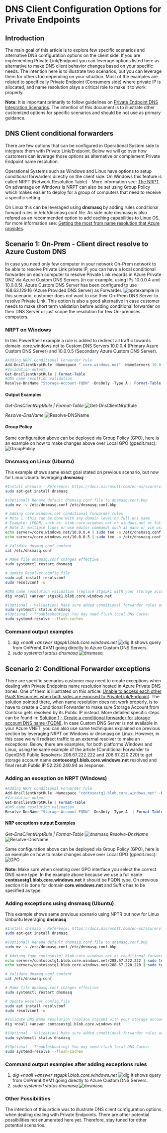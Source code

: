 # DNS Client Configuration Options for Private Endpoints

## Introduction

The main goal of this article is to explore few specific scenarios and alternative DNS configuration options on the client side. If you are implementing Private Link/Endpoint you can leverage options listed here as alternative to make DNS client behavior changes based on your specific needs. The intention here is to illustrate two scenarios, but you can leverage them for others too depending on your situation. Most of the examples are related to specifically Private Endpoint (Consumers side) where private IP is allocated, and name resolution plays a critical role to make it to work properly.

**Note:** It is important primarily to follow guidelines on [Private Endpoint DNS Integration Scenarios](https://github.com/dmauser/PrivateLink/tree/master/DNS-Integration-Scenarios). The intention of this document is to illustrate other customized options for specific scenarios and should be not use as primary guidance.

## DNS Client conditional forwarders

There are few options that can be configured in Operational System side to integrate them with Private Link/Endpoint. Below we will go over how customers can leverage those options as alternative or complement Private Endpoint name resolution.

Operational Systems such as Windows and Linux have options to setup conditional forwarders directly on the client side.
On Windows this feature is called NRPT (Network Resolution Table) - More information see: [The NRPT](https://docs.microsoft.com/en-us/previous-versions/windows/it-pro/windows-server-2012-R2-and-2012/dn593632(v=ws.11)). On advantage on Windows is NRPT can also be set using Group Policy which makes easier to deploy for a group of computers that need to receive a specific setting.

On Linux this can be leveraged using **dnsmasq** by adding rules conditional forward rules in /etc/dnsmasq.conf file. As side note dnsmasq is also refered as an recommended option to add caching capabilities to Linux OS, for more information see: [Getting the most from name resolution that Azure provides](https://docs.microsoft.com/en-us/azure/virtual-machines/linux/azure-dns#getting-the-most-from-name-resolution-that-azure-provides).

## Scenario 1: On-Prem - Client direct resolve to Azure Custom DNS

In case you need only few computer in your network On-Prem network to be able to resolve Private Link private IP, you can have a local conditional forwarder on each computer to resolve Private Link records in Azure Private DNZ via Azure Custom DNS Servers (in our example, using IPs 10.0.0.4 and 10.0.0.5). Azure Custom DNS Server has been configured to use 168.63.129.16 (Azure Provided DNS Server) as Forwarder.
![nprtexample][nrptexample]
In this scenario, customer does not want to use their On-Prem DNS Server to resolve Private Link. This option is also a good alternative in case customer needs to make short term validation before adding conditional forwarder on their DNS Server or just scope the resolution for few On-premises computers.

### NRPT on Windows

In this PowerShell example a rule is added to redirect all traffic towards domain .core.windows.net to Custom DNS Servers 10.0.0.4 (Primary Azure Custom DNS Server) and 10.0.0.5 (Secondary Azure Custom DNS Server).

```Powershell
#Adding NRPT Conditional Forwarder rule
Add-DnsClientNrptRule -Namespace ".core.windows.net" -NameServers 10.0.0.4, 10.0.0.5
#Validation output
Get-DnsClientNrptRule | Format-Table
#DNS name resoltion validation
Resolve-DnsName "Storage-Account-FQDN" -DnsOnly -Type A | Format-Table -AutoSize
```

#### Output Examples

*Get-DnsClientNrptRule | Format-Table*
![Get-DnsClientNrptRule][image1]

*Resolve-DnsName*
![Resolve-DNSName][image2]

#### Group Policy

Same configuration above can be deployed via Group Policy (GPO), here is an example on how to make changes above over Local GPO (gpedit.msc):
![GroupPolicy][image3]

### Dnsmasq on Linux (Ubuntu)

This example shows same exact goal stated on previous scenario, but now for Linux  Ubuntu leveraging **dnsmasq**:

```Bash
#Install dnsmasq - Reference: https://docs.microsoft.com/en-us/azure/virtual-machines/linux/azure-dns
sudo apt-get install dnsmasq

#(Optional) Rename default dnsmasq.conf file to dnsmasq.conf.bkp
sudo mv -v /etc/dnsmasq.conf /etc/dnsmasq.conf.bkp

# Adding core.windows.net conditional forwarder rules
# Note 1: this can be done with any domain level or full dns name
# Example: (FQDN) such as: blob.core.windows.net or windows.net or full storage account FQDN, i.e. stgspk1.blob.core.windows.net)
# Note 2: multiple lines or use editor commands such as nano or vim using example above: server=/FQDN-or-domain/FW-DNSServer
echo server=/core.windows.net/10.0.0.4 | sudo tee -a /etc/dnsmasq.conf
echo server=/core.windows.net/10.0.0.5 | sudo tee -a /etc/dnsmasq.conf

# Validate dnsmaq.conf content
cat /etc/dnsmasq.conf

# Make file dnsmasq.conf changes effective
sudo systemctl restart dnsmasq

# Update Resolver config file
sudo apt install resolvconf
sudo resolvconf -u

#DNS name resolution validation (replace stgspk1 with your storage account name)
dig +noall +answer stgspk1.blob.core.windows.net

#(Optional - Validation) Make sure added conditional forwarder rules are effective on dnsmasq
sudo systemctl status dnsmasq
#(Optional - Troubleshooting) You may need flush local DNS Cache:
sudo systemd-resolve --flush-caches
```

### Command output examples

1) *dig +noall +answer stgspk1.blob.core.windows.net*
![dig][image4]
It shows query from OnPremLXVM1 going directly to Azure Custom DNS Servers.
2) *sudo systemctl status dnsmasq*
![dnsmasq][image5]

## Scenario 2: Conditional Forwarder exceptions

There are specific scenarios customer may need to create exceptions when dealing with Private Endpoints name resolution hosted in Azure Private DNS zones. One of them is illustrated on this article: [Unable to access each other PaaS Resources when both sides are exposed to PrivateLink/Endpoint](https://github.com/dmauser/PrivateLink/tree/master/Issue-Customer-Unable-to-Access-PaaS-AfterPrivateLink). The solution pointed there, when name resolution does not work properly, is to have to create a Conditional Forwarder to make sure Storage Account from Contoso gets resolved by its Public IP instead. More detailed specific steps can be found in: [Solution 1 - Create a conditional forwarder for storage account DNS name (FQDN)](https://github.com/dmauser/PrivateLink/tree/master/Issue-Customer-Unable-to-Access-PaaS-AfterPrivateLink#solution-1---create-a-conditional-forwarder-for-storage-account-dns-name-fqdn).
In case Custom DNS Server is not available in your Azure VNET, you can also use same techniques explained on previous section by leveraging NRPT on Windows or dnsmasq on Linux. However, in this case we will redirect traffic to an external resolver to make an  exceptions.
Below, there are examples, for both platforms Windows and Linux, using the same example of the article (Conditional Forwarder to OpenDNS Public Resolvers: 208.67.222.222 and 208.67.220.220) to get storage account name **contosostg1.blob.core.windows.net** resolved and final result Public IP 52.230.240.94 as response.

### Adding an exception on NRPT (Windows)

```Powershell
#Adding NRPT Conditional Forwarder rule
Add-DnsClientNrptRule -Namespace "contosostg1.blob.core.windows.net" -NameServers 208.67.222.222, 208.67.220.220
#Validation output
Get-DnsClientNrptRule | Format-Table
#DNS name resolution validation
Resolve-DnsName "Storage-Account-FQDN" -DnsOnly -Type A  | Format-Table -AutoSize
```

#### NRP exceptions output Examples

*Get-DnsClientNrptRule | Format-Table*
![dnsmasq][image6]
*Resolve-DnsName*
![Resolve-DnsName][image7]

Same configuration above can be deployed via Group Policy (GPO), here is an exemple on how to make changes above over Local GPO (gpedit.msc):
![GPO][image8]

**Note:** Make sure when creating over GPO interface you select the correct DNS name type. In the example above because we use a full name **contosostg1.blob.core.windows.net** it should be FQDN type. On previous section it is done for domain **core.windows.net** and Suffix has to be specified as type.  

### Adding exceptions using dnsmasq (Ubuntu)

This example shows same previous scenario using NPTR but now for Linux  Unbuntu leveraging **dnsmasq**:

```Bash
#Install dnsmasq - Reference: https://docs.microsoft.com/en-us/azure/virtual-machines/linux/azure-dns
sudo apt-get install dnsmasq

#(Optional) Rename default dnsmasq.conf file to dnsmasq.conf.bkp
sudo mv -v /etc/dnsmasq.conf /etc/dnsmasq.conf.bkp

# Addinng fqdn contosostg1.blob.core.windows.net as conditional forwarder
echo server=/contosostg1.blob.core.windows.net/208.67.222.222 | sudo tee -a /etc/dnsmasq.conf
echo server=/contosostg1.blob.core.windows.net/208.67.220.220 | sudo tee -a /etc/dnsmasq.conf

# Validate dnsmaq.conf content
cat /etc/dnsmasq.conf

# Make file dnsmasq.conf changes effective
sudo systemctl restart dnsmasq

# Update Resolver config file
sudo apt install resolvconf
sudo resolvconf -u

#Validate DNS Name resolution (replace stgspk1 with your storage account name)
dig +noall +answer contosostg1.blob.core.windows.net

#(Optional - Validation) Make sure added conditional forwarder rules are effective on dnsmasq
sudo systemctl status dnsmasq

#(Optional - Troubleshooting) You may need flush local DNS Cache:
sudo systemd-resolve --flush-caches
```

### Command output examples after adding exceptions rules

1) *dig +noall +answer stgspk1.blob.core.windows.net*
![dig][image9]
It shows query from OnPremLXVM1 going directly to Azure Custom DNS Servers.
2) *sudo systemctl status dnsmasq*
![dnsmasq][image10]

### Other Possibilities

The intention of this article was to illustrate DNS client configuration options when dealing dealing with Private Endpoints. There are other potential possibilities not enumerated here yet. Therefore, stay tuned for other potential scenarios.  

[image1]: ./media/image1.png
[image2]: ./media/image2.png
[image3]: ./media/image3.png
[image4]: ./media/image4.png
[image5]: ./media/image5.png
[image6]: ./media/image6.png
[image7]: ./media/image7.png
[image8]: ./media/image8.png
[image9]: ./media/image9.png
[image10]: ./media/image10.png
[nrptexample]: ./media/nrptexample.png
